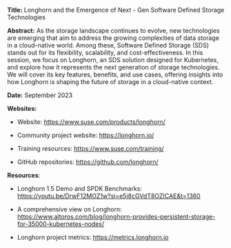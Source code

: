 **Title:** Longhorn and the Emergence of Next - Gen Software Defined Storage Technologies

**Abstract:**
As the storage landscape continues to evolve, new technologies are emerging that aim to address the growing complexities of data storage in a cloud-native world. Among these, Software Defined Storage (SDS) stands out for its flexibility, scalability, and cost-effectiveness. In this session, we focus on Longhorn, an SDS solution designed for Kubernetes, and explore how it represents the next generation of storage technologies. We will cover its key features, benefits, and use cases, offering insights into how Longhorn is shaping the future of storage in a cloud-native context.

**Date:** September 2023

**Websites:**

- Website: https://www.suse.com/products/longhorn/
  
- Community project website: https://longhorn.io/
  
- Training resources: https://www.suse.com/training/
  
- GitHub repositories: https://github.com/longhorn/
  

**Resources**:

- Longhorn 1.5 Demo and SPDK Benchmarks: https://youtu.be/DrwF12MOZ1w?si=e5j8cGVdT8OZICAE&t=1360
  
- A comprehensive view on Longhorn: https://www.altoros.com/blog/longhorn-provides-persistent-storage-for-35000-kubernetes-nodes/
  
- Longhorn project metrics: https://metrics.longhorn.io
